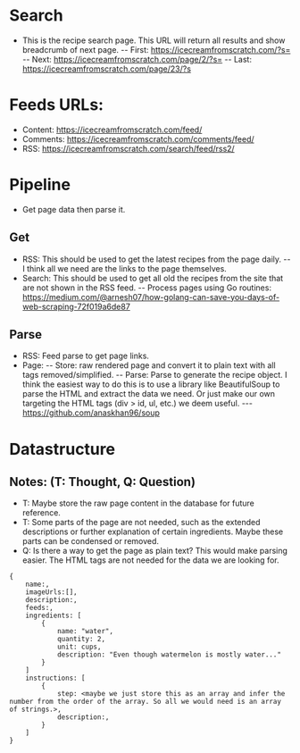 # Search
- This is the recipe search page. This URL will return all results and show breadcrumb of next page. 
-- First: https://icecreamfromscratch.com/?s=
-- Next: https://icecreamfromscratch.com/page/2/?s=
-- Last: https://icecreamfromscratch.com/page/23/?s

# Feeds URLs:
- Content: https://icecreamfromscratch.com/feed/
- Comments: https://icecreamfromscratch.com/comments/feed/
- RSS: https://icecreamfromscratch.com/search/feed/rss2/

# Pipeline
- Get page data then parse it.
## Get
- RSS: This should be used to get the latest recipes from the page daily. 
-- I think all we need are the links to the page themselves. 
- Search: This should be used to get all old the recipes from the site that are not shown in the RSS feed.
-- Process pages using Go routines: https://medium.com/@arnesh07/how-golang-can-save-you-days-of-web-scraping-72f019a6de87

## Parse
- RSS: Feed parse to get page links.
- Page: 
-- Store: raw rendered page and convert it to plain text with all tags removed/simplified.
-- Parse: Parse to generate the recipe object. I think the easiest way to do this is to use a library like BeautifulSoup to parse the HTML and extract the data we need. Or just make our own targeting the HTML tags (div > id, ul, etc.) we deem useful.
--- https://github.com/anaskhan96/soup

# Datastructure
## Notes: (T: Thought, Q: Question)
- T: Maybe store the raw page content in the database for future reference.
- T: Some parts of the page are not needed, such as the extended descriptions or further explanation of certain ingredients. Maybe these parts can be condensed or removed.
- Q: Is there a way to get the page as plain text? This would make parsing easier. The HTML tags are not needed for the data we are looking for.
```
{
    name:,
    imageUrls:[],
    description:,
    feeds:,
    ingredients: [
        {
            name: "water",
            quantity: 2,
            unit: cups,
            description: "Even though watermelon is mostly water..."
        }
    ]
    instructions: [
        {
            step: <maybe we just store this as an array and infer the number from the order of the array. So all we would need is an array of strings.>,
            description:,
        }
    ]
}
```